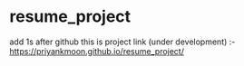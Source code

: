 ﻿# resume_project
add 1s after github
this is project link (under development) :-  
https://priyankmoon.github.io/resume_project/
